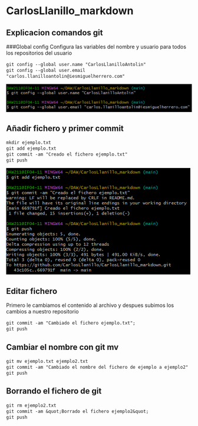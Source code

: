# CarlosLlanillo_markdown

## Explicacion comandos git

###Global config
Configura las variables del nombre y usuario para todos los repositorios 
del usuario
```
git config --global user.name "CarlosLlanilloAntolin"
git config --global user.email "carlos.llanilloantolin@iesmiguelherrero.com"
```
![GlobalConfig](./imagenes/globalConf.png)

## Añadir fichero y primer commit
```
mkdir ejemplo.txt
git add ejemplo.txt
git commit -am "Creado el fichero ejemplo.txt"
git push
```
![GlobalConfig](./imagenes/createFile.png)

## Editar fichero
Primero le cambiamos el contenido al archivo y despues subimos los cambios
a nuestro repositorio
```
git commit -am "Cambiado el fichero ejemplo.txt";
git push
```

## Cambiar el nombre con git mv
```
git mv ejemplo.txt ejemplo2.txt
git commit -am "Cambiado el nombre del fichero de ejemplo a ejemplo2"
git push
```

## Borrando el fichero de git
```
git rm ejemplo2.txt
git commit -am &quot;Borrado el fichero ejemplo2&quot;
git push
```


